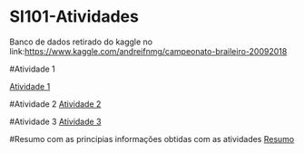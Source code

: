# SI101-Atividades

Banco de dados retirado do kaggle no link:https://www.kaggle.com/andreifnmg/campeonato-braileiro-20092018

#Atividade 1

[Atividade 1](/atividade1.ipynb)

#Atividade 2
[Atividade 2](/Atividade2.ipynb)

#Atividade 3
[Atividade 3](/Atividade3_fut.ipynb)

#Resumo com as principias informações obtidas com as atividades
[Resumo](/atividade_resumoDados.ipynb)
